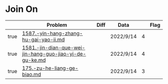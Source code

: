 # Join On



<table><thead><tr><th data-type="checkbox"> </th><th>Problem</th><th data-type="select">Diff</th><th>Data</th><th data-type="rating" data-max="5"></th><th>Flag</th></tr></thead><tbody><tr><td>true</td><td><a data-mention href="1587.-yin-hang-zhang-hu-gai-yao-ii.md">1587.-yin-hang-zhang-hu-gai-yao-ii.md</a></td><td></td><td>2022/9/14</td><td>4</td><td></td></tr><tr><td>true</td><td><a data-mention href="1581.-jin-dian-que-wei-jin-hang-guo-jiao-yi-de-gu-ke.md">1581.-jin-dian-que-wei-jin-hang-guo-jiao-yi-de-gu-ke.md</a></td><td></td><td>2022/9/14</td><td>4</td><td></td></tr><tr><td>true</td><td><a data-mention href="175.-zu-he-liang-ge-biao.md">175.-zu-he-liang-ge-biao.md</a></td><td></td><td>2022/9/14</td><td>3</td><td></td></tr></tbody></table>
